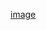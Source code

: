 [image](https://user-images.githubusercontent.com/48823161/209421044-92f1f250-77c6-4103-8420-33e0112084f0.png)


